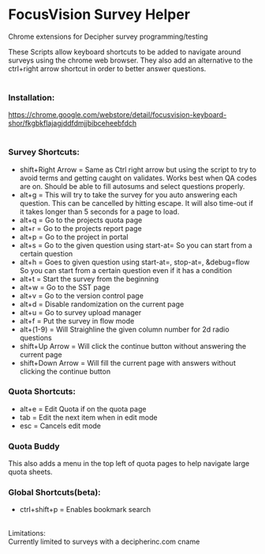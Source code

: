 # FocusVision Survey Helper
Chrome extensions for Decipher survey programming/testing

These Scripts allow keyboard shortcuts to be added to navigate around surveys using the chrome web browser.  They also add an alternative to the ctrl+right arrow shortcut in order to better answer questions.
<br/>
<br/>
### Installation:<br/>
https://chrome.google.com/webstore/detail/focusvision-keyboard-shor/fkgbkflajagjddfdmjjbibceheebfdch
<br/>
<br/>
### Survey Shortcuts:
<ul>
    <li>shift+Right Arrow = Same as Ctrl right arrow but using the script to try to avoid terms and getting caught on validates. Works best when QA codes are on.  Should be able to fill autosums and select questions properly.  </li>
    <li>alt+g = This will try to take the survey for you auto answering each question. This can be cancelled by hitting escape. It will also time-out if it takes longer than 5 seconds for a page to load.</li>
    <li>alt+q = Go to the projects quota page</li>
    <li>alt+r = Go to the projects report page</li>
    <li>alt+p = Go to the project in portal</li>
    <li>alt+s = Go to the given question using start-at= So you can start from a certain question</li>
    <li>alt+h = Goes to given question using start-at=, stop-at=, &debug=flow So you can start from a certain question even if it has a condition</li>
    <li>alt+t = Start the survey from the beginning</li>
    <li>alt+w = Go to the SST page</li>
    <li>alt+v = Go to the version control page</li>
    <li>alt+d = Disable randomization on the current page</li>
    <li>alt+u = Go to survey upload manager</li>
    <li>alt+f = Put the survey in flow mode</li>
    <li>alt+(1-9) = Will Straighline the given column number for 2d radio questions</li>
    <li>shift+Up Arrow = Will click the continue button without answering the current page</li>
    <li>shift+Down Arrow = Will fill the current page with answers without clicking the continue button</li>
</ul>

### Quota Shortcuts:
<ul>
    <li>alt+e = Edit Quota if on the quota page</li>
    <li>tab = Edit the next item when in edit mode</li>
    <li>esc = Cancels edit mode</li>
</ul>

### Quota Buddy
This also adds a menu in the top left of quota pages to help navigate large quota sheets.

### Global Shortcuts(beta):
<ul>
    <li>ctrl+shift+p = Enables bookmark search</li>
</ul>
<br/>
Limitations:<br/>
Currently limited to surveys with a decipherinc.com cname
